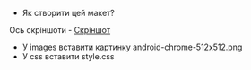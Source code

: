 * Як створити цей макет?

Ось скріншоти - [Скріншот](https://imgur.com/a/JcDiuXw)
* У images вставити картинку android-chrome-512x512.png
* У css вставити style.css
